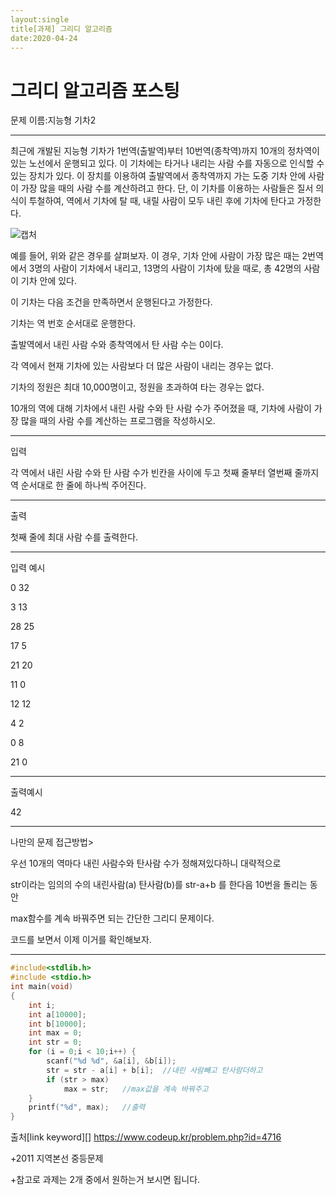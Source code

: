 ```yaml
---
layout:single
title[과제] 그리디 알고리즘
date:2020-04-24
---
```


#    그리디 알고리즘 포스팅

문제 이름:지능형 기차2

---



최근에 개발된 지능형 기차가 1번역(출발역)부터 10번역(종착역)까지 10개의 정차역이 있는 노선에서 운행되고 있다. 이 기차에는 타거나 내리는 사람 수를 자동으로 인식할 수 있는 장치가 있다. 이 장치를 이용하여 출발역에서 종착역까지 가는 도중 기차 안에 사람이 가장 많을 때의 사람 수를 계산하려고 한다. 단, 이 기차를 이용하는 사람들은 질서 의식이 투철하여, 역에서 기차에 탈 때, 내릴 사람이 모두 내린 후에 기차에 탄다고 가정한다.

![캡처](https://user-images.githubusercontent.com/62733873/80167039-603b6b80-861a-11ea-817c-eb09d1dce627.PNG)

예를 들어, 위와 같은 경우를 살펴보자. 이 경우, 기차 안에 사람이 가장 많은 때는 2번역에서 3명의 사람이 기차에서 내리고, 13명의 사람이 기차에 탔을 때로, 총 42명의 사람이 기차 안에 있다.

 

이 기차는 다음 조건을 만족하면서 운행된다고 가정한다.

기차는 역 번호 순서대로 운행한다.

출발역에서 내린 사람 수와 종착역에서 탄 사람 수는 0이다.

각 역에서 현재 기차에 있는 사람보다 더 많은 사람이 내리는 경우는 없다.

기차의 정원은 최대 10,000명이고, 정원을 초과하여 타는 경우는 없다.

 

10개의 역에 대해 기차에서 내린 사람 수와 탄 사람 수가 주어졌을 때, 기차에 사람이 가장 많을 때의 사람 수를 계산하는 프로그램을 작성하시오.

---

입력

 각 역에서 내린 사람 수와 탄 사람 수가 빈칸을 사이에 두고 첫째 줄부터 열번째 줄까지 역 순서대로 한 줄에 하나씩 주어진다. 

---

출력

첫째 줄에 최대 사람 수를 출력한다.  

---

입력 예시

0 32

3 13

28 25

17 5

21 20

11 0

12 12

4 2

0 8

21 0

---

출력예시

42

---

나만의 문제 접근방법>

우선  10개의 역마다 내린 사람수와 탄사람 수가 정해져있다하니  대략적으로

str이라는 임의의 수의 내린사람(a) 탄사람(b)를 str-a+b 를 한다음 10번을 돌리는 동안

max함수를 계속 바꿔주면 되는 간단한 그리디 문제이다.

코드를 보면서 이제 이거를 확인해보자.

---

```c
#include<stdlib.h>
#include <stdio.h>
int main(void)
{
	int i;
	int a[10000];
	int b[10000];
	int max = 0;
	int str = 0;
	for (i = 0;i < 10;i++) {
		scanf("%d %d", &a[i], &b[i]);
		str = str - a[i] + b[i];  //내린 사람빼고 탄사람더하고
		if (str > max)
			max = str;   //max값을 계속 바꿔주고
	}
	printf("%d", max);   //출력
}
```



출처[link keyword][] https://www.codeup.kr/problem.php?id=4716

+2011 지역본선 중등문제

+참고로 과제는 2개 중에서 원하는거 보시면 됩니다.

